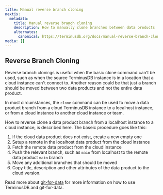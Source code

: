 ```yaml
---
title: Manual reverse branch cloning
nextjs:
  metadata:
    title: Manual reverse branch cloning
    description: How to manually clone branches between data products
    alternates:
      canonical: https://terminusdb.org/docs/manual-reverse-branch-cloning/
media: []
---
```


## Reverse Branch Cloning

Reverse branch clonings is useful when the basic clone command can't be used, such as when the source TerminusDB instance is in a location that a cloud instance can't connect to. Another reason could be that just a branch should be moved between two data products and not the entire data product.

In most circumstances, the `clone` command can be used to move a data product branch from a cloud TerminusDB instance to a localhost instance, or from a cloud instance to another cloud instance or team.

How to reverse clone a data product branch from a localhost instance to a cloud instance, is described here. The baseic procedure goes like this:

1. If the cloud data product does not exist, create a new empty one
1. Setup a remote in the localhost data product from the cloud instance
1. Fetch the remote data product from the cloud instance
1. Push the relevant branch, such as `main` from localhost to the remote data product `main` branch
1. Move any additional branches that should be moved
1. Copy title, description and other attributes of the data product to the cloud version. 

Read more about [git-for-data](/docs/git-for-data-reference/) for more information on how to use TerminusDB and git-for-data.
